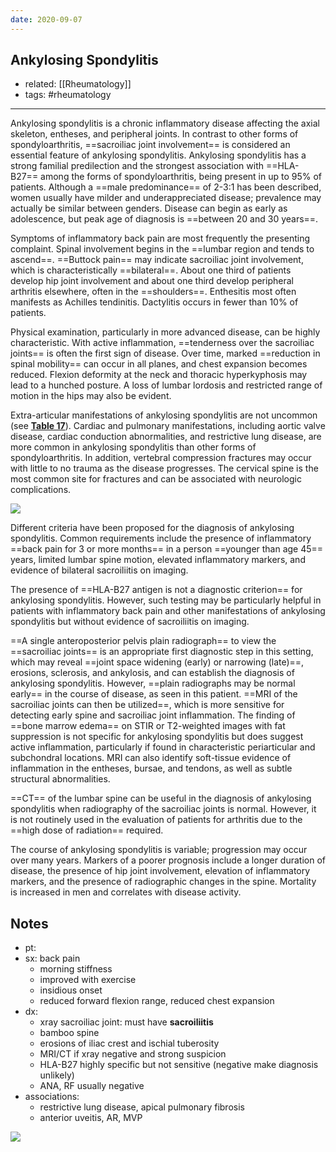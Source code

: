 ```yaml
---
date: 2020-09-07
---
```


## Ankylosing Spondylitis

- related: [[Rheumatology]]
- tags: #rheumatology
---

<!-- ankylosing spondylitis demographics b:788091349168-->

Ankylosing spondylitis is a chronic inflammatory disease affecting the axial skeleton, entheses, and peripheral joints. In contrast to other forms of spondyloarthritis, ==sacroiliac joint involvement== is considered an essential feature of ankylosing spondylitis. Ankylosing spondylitis has a strong familial predilection and the strongest association with ==HLA-B27== among the forms of spondyloarthritis, being present in up to 95% of patients. Although a ==male predominance== of 2-3:1 has been described, women usually have milder and underappreciated disease; prevalence may actually be similar between genders. Disease can begin as early as adolescence, but peak age of diagnosis is ==between 20 and 30 years==.

<!-- ankylosing spondylitis sx b:953890044689-->

Symptoms of inflammatory back pain are most frequently the presenting complaint. Spinal involvement begins in the ==lumbar region and tends to ascend==. ==Buttock pain== may indicate sacroiliac joint involvement, which is characteristically ==bilateral==. About one third of patients develop hip joint involvement and about one third develop peripheral arthritis elsewhere, often in the ==shoulders==. Enthesitis most often manifests as Achilles tendinitis. Dactylitis occurs in fewer than 10% of patients.

Physical examination, particularly in more advanced disease, can be highly characteristic. With active inflammation, ==tenderness over the sacroiliac joints== is often the first sign of disease. Over time, marked ==reduction in spinal mobility== can occur in all planes, and chest expansion becomes reduced. Flexion deformity at the neck and thoracic hyperkyphosis may lead to a hunched posture. A loss of lumbar lordosis and restricted range of motion in the hips may also be evident.

Extra-articular manifestations of ankylosing spondylitis are not uncommon (see **[Table 17](https://mksap18.acponline.org/app/topics/rm/tables/mk18_a_rm_t17)**). Cardiac and pulmonary manifestations, including aortic valve disease, cardiac conduction abnormalities, and restrictive lung disease, are more common in ankylosing spondylitis than other forms of spondyloarthritis. In addition, vertebral compression fractures may occur with little to no trauma as the disease progresses. The cervical spine is the most common site for fractures and can be associated with neurologic complications.

![](https://photos.thisispiggy.com/file/wikiFiles/20220301110022.png)

Different criteria have been proposed for the diagnosis of ankylosing spondylitis. Common requirements include the presence of inflammatory ==back pain for 3 or more months== in a person ==younger than age 45== years, limited lumbar spine motion, elevated inflammatory markers, and evidence of bilateral sacroiliitis on imaging.

The presence of ==HLA-B27 antigen is not a diagnostic criterion== for ankylosing spondylitis. However, such testing may be particularly helpful in patients with inflammatory back pain and other manifestations of ankylosing spondylitis but without evidence of sacroiliitis on imaging.

<!-- ankylosing spondylitis imaging b:287549005108-->

==A single anteroposterior pelvis plain radiograph== to view the ==sacroiliac joints== is an appropriate first diagnostic step in this setting, which may reveal ==joint space widening (early) or narrowing (late)==, erosions, sclerosis, and ankylosis, and can establish the diagnosis of ankylosing spondylitis. However, ==plain radiographs may be normal early== in the course of disease, as seen in this patient. ==MRI of the sacroiliac joints can then be utilized==, which is more sensitive for detecting early spine and sacroiliac joint inflammation. The finding of ==bone marrow edema== on STIR or T2-weighted images with fat suppression is not specific for ankylosing spondylitis but does suggest active inflammation, particularly if found in characteristic periarticular and subchondral locations. MRI can also identify soft-tissue evidence of inflammation in the entheses, bursae, and tendons, as well as subtle structural abnormalities.

==CT== of the lumbar spine can be useful in the diagnosis of ankylosing spondylitis when radiography of the sacroiliac joints is normal. However, it is not routinely used in the evaluation of patients for arthritis due to the ==high dose of radiation== required.

The course of ankylosing spondylitis is variable; progression may occur over many years. Markers of a poorer prognosis include a longer duration of disease, the presence of hip joint involvement, elevation of inflammatory markers, and the presence of radiographic changes in the spine. Mortality is increased in men and correlates with disease activity.

<!-- ignore -->

## Notes

- pt:
- sx: back pain
	- morning stiffness
	- improved with exercise
	- insidious onset
	- reduced forward flexion range, reduced chest expansion
- dx:
	- xray sacroiliac joint: must have **sacroiliitis**
	- bamboo spine
	- erosions of iliac crest and ischial tuberosity
	- MRI/CT if xray negative and strong suspicion
	- HLA-B27 highly specific but not sensitive (negative make diagnosis unlikely)
	- ANA, RF usually negative
- associations:
	- restrictive lung disease, apical pulmonary fibrosis
	- anterior uveitis, AR, MVP

![](https://photos.thisispiggy.com/file/wikiFiles/20200908203454_14.png)

